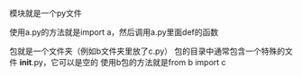 模块就是一个py文件

使用a.py的方法就是import a，然后调用a.py里面def的函数


包就是一个文件夹（例如b文件夹里放了c.py）
包的目录中通常包含一个特殊的文件 __init__.py，它可以是空的
使用b包的方法就是from b import c